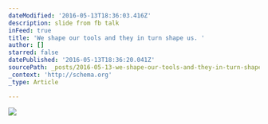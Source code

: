 ```yaml
---
dateModified: '2016-05-13T18:36:03.416Z'
description: slide from fb talk
inFeed: true
title: 'We shape our tools and they in turn shape us. '
author: []
starred: false
datePublished: '2016-05-13T18:36:20.041Z'
sourcePath: _posts/2016-05-13-we-shape-our-tools-and-they-in-turn-shape-us.md
_context: 'http://schema.org'
_type: Article

---
```

![](https://the-grid-user-content.s3-us-west-2.amazonaws.com/e31a3b58-f8b0-4f29-8944-340baee61017.png)